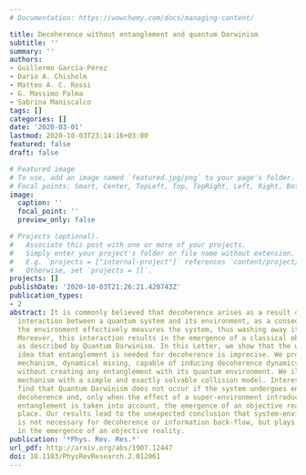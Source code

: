 ```yaml
---
# Documentation: https://wowchemy.com/docs/managing-content/

title: Decoherence without entanglement and quantum Darwinism
subtitle: ''
summary: ''
authors:
- Guillermo García-Pérez
- Dario A. Chisholm
- Matteo A. C. Rossi
- G. Massimo Palma
- Sabrina Maniscalco
tags: []
categories: []
date: '2020-03-01'
lastmod: 2020-10-03T23:14:16+03:00
featured: false
draft: false

# Featured image
# To use, add an image named `featured.jpg/png` to your page's folder.
# Focal points: Smart, Center, TopLeft, Top, TopRight, Left, Right, BottomLeft, Bottom, BottomRight.
image:
  caption: ''
  focal_point: ''
  preview_only: false

# Projects (optional).
#   Associate this post with one or more of your projects.
#   Simply enter your project's folder or file name without extension.
#   E.g. `projects = ["internal-project"]` references `content/project/deep-learning/index.md`.
#   Otherwise, set `projects = []`.
projects: []
publishDate: '2020-10-03T21:26:21.420743Z'
publication_types:
- 2
abstract: It is commonly believed that decoherence arises as a result of the entangling
  interaction between a quantum system and its environment, as a consequence of which
  the environment effectively measures the system, thus washing away its quantum properties.
  Moreover, this interaction results in the emergence of a classical objective reality,
  as described by Quantum Darwinism. In this Letter, we show that the widely believed
  idea that entanglement is needed for decoherence is imprecise. We propose a new
  mechanism, dynamical mixing, capable of inducing decoherence dynamics on a system
  without creating any entanglement with its quantum environment. We illustrate this
  mechanism with a simple and exactly solvable collision model. Interestingly, we
  find that Quantum Darwinism does not occur if the system undergoes entanglement-free
  decoherence and, only when the effect of a super-environment introducing system-environment
  entanglement is taken into account, the emergence of an objective reality takes
  place. Our results lead to the unexpected conclusion that system-environment entanglement
  is not necessary for decoherence or information back-flow, but plays a crucial role
  in the emergence of an objective reality.
publication: '*Phys. Rev. Res.*'
url_pdf: http://arxiv.org/abs/1907.12447
doi: 10.1103/PhysRevResearch.2.012061
---
```

